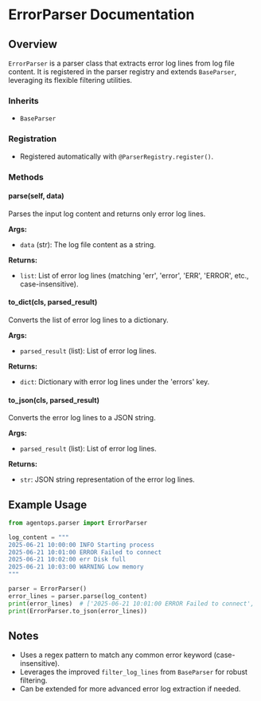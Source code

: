 # ErrorParser Documentation

## Overview

`ErrorParser` is a parser class that extracts error log lines from log file content. It is registered in the parser registry and extends `BaseParser`, leveraging its flexible filtering utilities.

### Inherits

- `BaseParser`

### Registration

- Registered automatically with `@ParserRegistry.register()`.

### Methods

#### parse(self, data)

Parses the input log content and returns only error log lines.

**Args:**

- `data` (str): The log file content as a string.

**Returns:**

- `list`: List of error log lines (matching 'err', 'error', 'ERR', 'ERROR', etc., case-insensitive).

#### to_dict(cls, parsed_result)

Converts the list of error log lines to a dictionary.

**Args:**

- `parsed_result` (list): List of error log lines.

**Returns:**

- `dict`: Dictionary with error log lines under the 'errors' key.

#### to_json(cls, parsed_result)

Converts the error log lines to a JSON string.

**Args:**

- `parsed_result` (list): List of error log lines.

**Returns:**

- `str`: JSON string representation of the error log lines.

## Example Usage

```python
from agentops.parser import ErrorParser

log_content = """
2025-06-21 10:00:00 INFO Starting process
2025-06-21 10:01:00 ERROR Failed to connect
2025-06-21 10:02:00 err Disk full
2025-06-21 10:03:00 WARNING Low memory
"""

parser = ErrorParser()
error_lines = parser.parse(log_content)
print(error_lines)  # ['2025-06-21 10:01:00 ERROR Failed to connect', '2025-06-21 10:02:00 err Disk full']
print(ErrorParser.to_json(error_lines))
```

## Notes

- Uses a regex pattern to match any common error keyword (case-insensitive).
- Leverages the improved `filter_log_lines` from `BaseParser` for robust filtering.
- Can be extended for more advanced error log extraction if needed.
